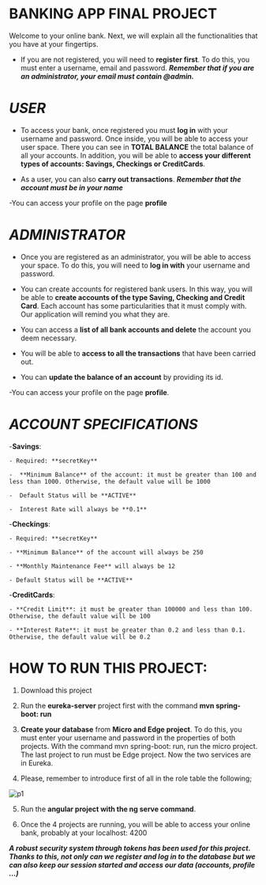 # BANKING APP FINAL PROJECT

Welcome to your online bank. Next, we will explain all the functionalities that you have at your fingertips.

- If you are not registered, you will need to **register first**. To do this, you must enter a username, email and password. ***Remember that if you are an administrator, your email must contain @admin.***

# ***USER***

- To access your bank, once registered you must **log in** with your username and password. Once inside, you will be able to access your user space. There you can see in **TOTAL BALANCE** the total balance of all your accounts. In addition, you will be able to **access your different types of accounts: Savings, Checkings or CreditCards**.

- As a user, you can also **carry out transactions**. ***Remember that the account must be in your name***

-You can access your profile on the page **profile**

# ***ADMINISTRATOR***

- Once you are registered as an administrator, you will be able to access your space. To do this, you will need to **log in with** your username and password.

- You can create accounts for registered bank users. In this way, you will be able to **create accounts of the type Saving, Checking and Credit Card**. Each account has some particularities that it must comply with. Our application will remind you what they are.

- You can access a **list of all bank accounts and delete** the account you deem necessary.

- You will be able to **access to all the transactions** that have been carried out.

- You can **update the balance of an account** by providing its id.

-You can access your profile on the page **profile**.

# ***ACCOUNT SPECIFICATIONS***

-**Savings**: 
 
    - Required: **secretKey**
    
    -  **Minimum Balance** of the account: it must be greater than 100 and less than 1000. Otherwise, the default value will be 1000
    
    -  Default Status will be **ACTIVE**
    
    -  Interest Rate will always be **0.1**

-**Checkings**: 

    - Required: **secretKey**
    
    - **Minimum Balance** of the account will always be 250
    
    - **Monthly Maintenance Fee** will always be 12
    
    - Default Status will be **ACTIVE**
    
-**CreditCards**:
 
    - **Credit Limit**: it must be greater than 100000 and less than 100. Otherwise, the default value will be 100
    
    - **Interest Rate**: it must be greater than 0.2 and less than 0.1. Otherwise, the default value will be 0.2

# HOW TO RUN THIS PROJECT:

  1) Download this project

  2) Run the **eureka-server** project first with the command **mvn spring-boot: run**

  3) **Create your database** from **Micro and Edge project**. To do this, you must enter your username and password in the properties of both projects. With the command mvn spring-boot: run, run the micro project. The last project to run must be Edge project. Now the two services are in Eureka.
  
  4) Please, remember to introduce first of all in the role table the following;

![p1](https://github.com/julialaria/Banking-App-Project/blob/main/roles.JPG?raw=true)
  
  

  5) Run the **angular project with the ng serve command**.

  6) Once the 4 projects are running, you will be able to access your online bank, probably at your localhost: 4200

 ***A robust security system through tokens has been used for this project. Thanks to this, not only can we register and log in to the database but we can also keep our session started and access our data (accounts, profile ...)***
 

    

 
